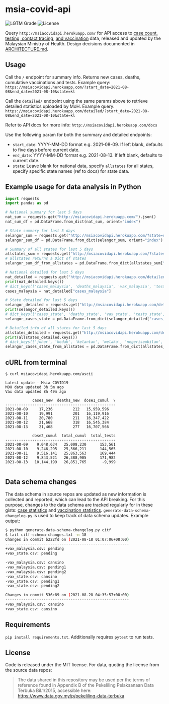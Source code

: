 # msia-covid-api

![LGTM Grade](https://img.shields.io/lgtm/grade/python/github/tnwei/msia-covid-api)
![License](https://img.shields.io/github/license/tnwei/msia-covid-api)

Query `http://msiacovidapi.herokuapp.com/` for API access to [case count, testing, contact tracing](https://github.com/MoH-Malaysia/covid19-public), [and vaccination](https://github.com/CITF-Malaysia/citf-public) data, released and updated by the Malaysian Ministry of Health. 
Design decisions documented in [ARCHITECTURE.md](ARCHITECTURE.md).

## Usage

Call the `/` endpoint for summary info. Returns new cases, deaths, cumulative vaccinations and tests. Example query: `https://msiacovidapi.herokuapp.com/?start_date=2021-08-08&end_date=2021-08-10&state=kl`

Call the `detailed/` endpoint using the same params above to retrieve detailed statistics uploaded by MoH. Example query: `https://msiacovidapi.herokuapp.com/detailed/?start_date=2021-08-08&end_date=2021-08-10&state=kl`

Refer to API docs for more info: `http://msiacovidapi.herokuapp.com/docs`

Use the following param for both the summary and detailed endpoints:

+ `start_date`: YYYY-MM-DD format e.g. 2021-08-09. If left blank, defaults to five days before current date.
+ `end_date`: YYYY-MM-DD format e.g. 2021-08-13. If left blank, defaults to current date.
+ `state`: Leave blank for national data, specify `allstates` for all states, specify specific state names (ref to docs) for state data.


## Example usage for data analysis in Python

``` python
import requests
import pandas as pd

# National summary for last 5 days
nat_sum = requests.get("http://msiacovidapi.herokuapp.com/").json()
nat_sum_df = pd.DataFrame.from_dict(nat_sum, orient="index")

# State summary for last 5 days
selangor_sum = requests.get("http://msiacovidapi.herokuapp.com/?state=selangor").json()
selangor_sum_df = pd.DataFrame.from_dict(selangor_sum, orient="index")

# Summary of all states for last 5 days
allstates_sum = requests.get("http://msiacovidapi.herokuapp.com/?state=allstates").json()
# allstates returns a Dict of states
selangor_sum_df_from_allstates = pd.DataFrame.from_dict(allstates_sum["selangor"], orient="index")

# National detailed for last 5 days
nat_detailed = requests.get("http://msiacovidapi.herokuapp.com/detailed").json()
print(nat_detailed.keys())
# dict_keys(['cases_malaysia', 'deaths_malaysia', 'vax_malaysia', 'tests_malaysia', 'hospital_malaysia', 'icu_malaysia', 'pkrc_malaysia'])
cases_malaysia = nat_detailed["cases_malaysia"]

# State detailed for last 5 days
selangor_detailed = requests.get("http://msiacovidapi.herokuapp.com/detailed?state=selangor").json()
print(selangor_detailed.keys())
# dict_keys(['cases_state', 'deaths_state', 'vax_state', 'tests_state', 'hospital_state', 'icu_state', 'pkrc_state'])
selangor_cases_state = pd.DataFrame.from_dict(selangor_detailed["cases_state"], orient="index")

# Detailed info of all states for last 5 days
allstates_detailed = requests.get("http://msiacovidapi.herokuapp.com/detailed?state=allstates").json()
print(allstates_detailed.keys())
# dict_keys(['johor', 'kedah', 'kelantan', 'melaka', 'negerisembilan', 'pahang', 'perak', 'perlis', 'penang', 'sabah', 'sarawak', 'selangor', 'terengganu', 'kl', 'labuan', 'putrajaya'])
selangor_cases_state_from_allstates = pd.DataFrame.from_dict(allstates_detailed["selangor"]["cases_state"], orient="index")
```


## cURL from terminal

```
$ curl msiacovidapi.herokuapp.com/ascii

Latest update - Msia COVID19
MOH data updated 3h 5m ago
Vax data updated 8h 49m ago

            cases_new  deaths_new  dose1_cumul  \
-------------------------------------------------
2021-08-09     17,236         212   15,959,596   
2021-08-10     19,991         201   16,119,916   
2021-08-11     20,780         211   16,347,422   
2021-08-12     21,668         318   16,545,384   
2021-08-13     21,468         277   16,707,566   

            dose2_cumul  total_cumul  total_tests  
-------------------------------------------------
2021-08-09    9,048,634   25,008,230      153,561  
2021-08-10    9,246,295   25,366,211      144,565  
2021-08-11    9,516,141   25,863,563      169,444  
2021-08-12    9,843,521   26,388,905      171,982  
2021-08-13   10,144,199   26,851,765       -9,999  
 
```

## Data schema changes

The data schema in source repos are updated as new information is collected and reported, which can lead to the API breaking. For this purpose, changes to the data schema are tracked regularly for in these gists: [case statistics](https://gist.github.com/tnwei/507f582644b9a8c8be167637cea1e2fc) and [vaccination statistics](https://gist.github.com/tnwei/6b1e974ff0fa5463933c94964a831dd0). `generate-data-schema-changelog.py` is used to keep track of data schema updates. Example output: 

``` bash
$ python generate-data-schema-changelog.py citf
$ tail citf-schema-changes.txt -n 18 
Changes in commit b222fd on (2021-08-18 01:07:06+08:00)
-------------------------------------------------------
+vax_malaysia.csv: pending
+vax_state.csv: pending

-vax_malaysia.csv: cansino
-vax_malaysia.csv: pending1
-vax_malaysia.csv: pending2
-vax_state.csv: cansino
-vax_state.csv: pending1
-vax_state.csv: pending2

Changes in commit 536c89 on (2021-08-28 04:35:57+08:00)
-------------------------------------------------------
+vax_malaysia.csv: cansino
+vax_state.csv: cansino
```

## Requirements

`pip install requirements.txt`. Additionally requires `pytest` to run tests. 

## License

Code is released under the MIT license. For data, quoting the license from the source data repos:

> The data shared in this repository may be used per the terms of reference found in Appendix B of the Pekeliling Pelaksanaan Data Terbuka Bil.1/2015, accessible here:
> https://www.data.gov.my/p/pekeliling-data-terbuka


